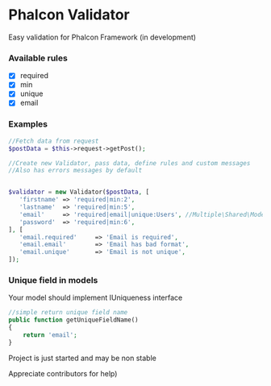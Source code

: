 # Phalcon Validator

Easy validation for Phalcon Framework (in development)


### Available rules
- [x]  required
- [x]  min
- [x]  unique
- [x] email

### Examples
```php
//Fetch data from request
$postData = $this->request->getPost();

//Create new Validator, pass data, define rules and custom messages
//Also has errors messages by default 


$validator = new Validator($postData, [
   'firstname' => 'required|min:2',
   'lastname'  => 'required|min:5',
   'email'     => 'required|email|unique:Users', //Multiple\Shared\Models\Users in modular app
   'password'  => 'required|min:6',
], [
   'email.required'     => 'Email is required',
   'email.email'        => 'Email has bad format',
   'email.unique'       => 'Email is not unique',
]);
```

### Unique field in models
Your model should implement IUniqueness interface


```php
//simple return unique field name
public function getUniqueFieldName()
{
    return 'email';
}

```

Project is just started and may be non stable

Appreciate contributors for help)
